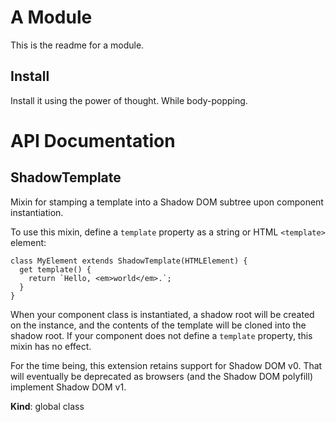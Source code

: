 # A Module
This is the readme for a module.

## Install
Install it using the power of thought. While body-popping.

# API Documentation
<a name="ShadowTemplate"></a>
## ShadowTemplate
Mixin for stamping a template into a Shadow DOM subtree upon component
instantiation.

To use this mixin, define a `template` property as a string or HTML
`<template>` element:

    class MyElement extends ShadowTemplate(HTMLElement) {
      get template() {
        return `Hello, <em>world</em>.`;
      }
    }

When your component class is instantiated, a shadow root will be created on
the instance, and the contents of the template will be cloned into the
shadow root. If your component does not define a `template` property, this
mixin has no effect.

For the time being, this extension retains support for Shadow DOM v0. That
will eventually be deprecated as browsers (and the Shadow DOM polyfill)
implement Shadow DOM v1.

  **Kind**: global class
